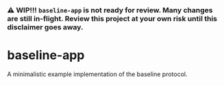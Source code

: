 ### ⚠️ WIP!!! `baseline-app` is not ready for review. Many changes are still in-flight. Review this project at your own risk until this disclaimer goes away.

# baseline-app

A minimalistic example implementation of the baseline protocol.
